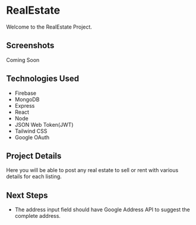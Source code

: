 # RealEstate
Welcome to the RealEstate Project. 

## Screenshots
Coming Soon

## Technologies Used
- Firebase
- MongoDB
- Express
- React
- Node
- JSON Web Token(JWT)
- Tailwind CSS
- Google OAuth

## Project Details
Here you will be able to post any real estate to sell or rent with various details for each listing.

## Next Steps

- The address input field should have Google Address API to suggest the complete address.
